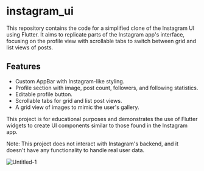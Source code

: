 # instagram_ui

This repository contains the code for a simplified clone of the Instagram UI using Flutter. It aims to replicate parts of the Instagram app's interface, focusing on the profile view with scrollable tabs to switch between grid and list views of posts.

## Features
- Custom AppBar with Instagram-like styling.
- Profile section with image, post count, followers, and following statistics.
- Editable profile button.
- Scrollable tabs for grid and list post views.
- A grid view of images to mimic the user's gallery.

This project is for educational purposes and demonstrates the use of Flutter widgets to create UI components similar to those found in the Instagram app.

Note: This project does not interact with Instagram's backend, and it doesn't have any functionality to handle real user data.

![Untitled-1](https://github.com/omidvkl/Instagram-UI/assets/117024895/5ee67ee0-b108-4b97-8d5b-31692502ab4f)
